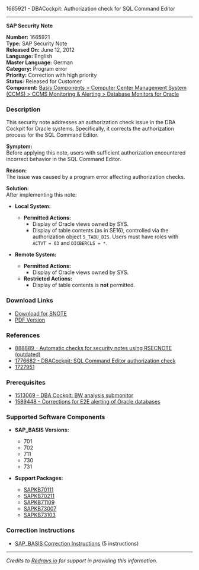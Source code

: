 1665921 - DBACockpit: Authorization check for SQL Command Editor

---

**SAP Security Note**

**Number:** 1665921  
**Type:** SAP Security Note  
**Released On:** June 12, 2012  
**Language:** English  
**Master Language:** German  
**Category:** Program error  
**Priority:** Correction with high priority  
**Status:** Released for Customer  
**Component:** [Basis Components > Computer Center Management System (CCMS) > CCMS Monitoring & Alerting > Database Monitors for Oracle](https://me.sap.com/mynotes?tab=Search&sortBy=Relevance&filters=themk%253Aeq~'BC-CCM-MON-ORA*')

### Description

This security note addresses an authorization check issue in the DBA Cockpit for Oracle systems. Specifically, it corrects the authorization process for the SQL Command Editor.

**Symptom:**  
Before applying this note, users with sufficient authorization encountered incorrect behavior in the SQL Command Editor.

**Reason:**  
The issue was caused by a program error affecting authorization checks.

**Solution:**  
After implementing this note:

- **Local System:**
  - **Permitted Actions:**
    - Display of Oracle views owned by SYS.
    - Display of table contents (as in SE16), controlled via the authorization object `S_TABU_DIS`. Users must have roles with `ACTVT = 03` and `DICBERCLS = *`.
  
- **Remote System:**
  - **Permitted Actions:**
    - Display of Oracle views owned by SYS.
  - **Restricted Actions:**
    - Display of table contents is **not** permitted.

### Download Links

- [Download for SNOTE](https://notesdownloads.sap.com/note/0040000009892462017)  
- [PDF Version](https://userapps.support.sap.com/sap/support/sfm/notes/print/0001665921?language=en-US&token=163E4EF8244494B6ABFBF480DBD75181)

### References

- [888889 - Automatic checks for security notes using RSECNOTE (outdated)](https://me.sap.com/notes/888889)  
- [1776682 - DBACockpit: SQL Command Editor authorization check](https://me.sap.com/notes/1776682)  
- [1727951](https://me.sap.com/notes/1727951)  

### Prerequisites

- [1513069 - DBA Cockpit: BW analysis submonitor](https://me.sap.com/notes/1513069)  
- [1589448 - Corrections for E2E alerting of Oracle databases](https://me.sap.com/notes/1589448)  

### Supported Software Components

- **SAP_BASIS Versions:**
  - 701  
  - 702  
  - 711  
  - 730  
  - 731  

- **Support Packages:**
  - [SAPKB70111](https://me.sap.com/supportpackage/SAPKB70111)  
  - [SAPKB70211](https://me.sap.com/supportpackage/SAPKB70211)  
  - [SAPKB71109](https://me.sap.com/supportpackage/SAPKB71109)  
  - [SAPKB73007](https://me.sap.com/supportpackage/SAPKB73007)  
  - [SAPKB73103](https://me.sap.com/supportpackage/SAPKB73103)  

### Correction Instructions

- [SAP_BASIS Correction Instructions](https://me.sap.com/corrins/0001665921/41) (5 instructions)

---

*Credits to [Redrays.io](https://redrays.io) for support in providing this information.*